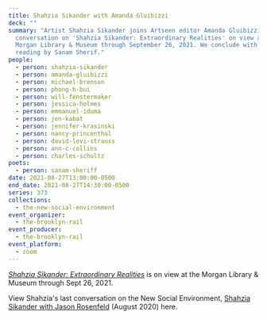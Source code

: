 ```yaml
---
title: Shahzia Sikander with Amanda Gluibizzi
deck: ""
summary: "Artist Shahzia Sikander joins Artseen editor Amanda Gluibizzi for a
  conversation on 'Shahzia Sikander: Extraordinary Realities' on view at the
  Morgan Library & Museum through September 26, 2021. We conclude with a poetry
  reading by Sanam Sherif."
people:
  - person: shahzia-sikander
  - person: amanda-gluibizzi
  - person: michael-brenson
  - person: phong-h-bui
  - person: will-fenstermaker
  - person: jessica-holmes
  - person: emmanuel-iduma
  - person: jen-kabat
  - person: jennifer-krasinski
  - person: nancy-princenthal
  - person: david-levi-strauss
  - person: ann-c-collins
  - person: charles-schultz
poets:
  - person: sanam-sheriff
date: 2021-08-27T13:00:00-0500
end_date: 2021-08-27T14:30:00-0500
series: 373
collections:
  - the-new-social-environment
event_organizer:
  - the-brooklyn-rail
event_producer:
  - the-brooklyn-rail
event_platform:
  - zoom
---
```

*[Shahzia Sikander: Extraordinary Realities](https://www.themorgan.org/exhibitions/shahzia-sikander)* is on view at the Morgan Library & Museum through Sept 26, 2021.

View Shahzia's last conversation on the New Social Environment, [Shahzia Sikander with Jason Rosenfeld](https://brooklynrail.org/events/2020/08/12/shahzia-sikander-with-jason-rosenfeld/) (August 2020) here.[](https://brooklynrail.org/events/2020/08/12/shahzia-sikander-with-jason-rosenfeld/)